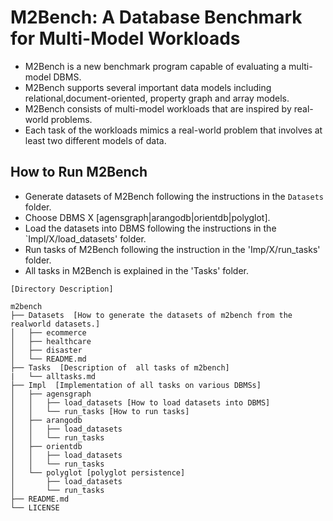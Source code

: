 # M2Bench: A Database Benchmark for Multi-Model Workloads
- M2Bench is a  new benchmark program capable of evaluating a multi-model DBMS. 
- M2Bench supports several important data models including relational,document-oriented, property graph and array models.
- M2Bench consists of multi-model  workloads that are inspired by real-world problems. 
- Each task of the workloads mimics a real-world problem that involves at least two different models  of  data.

## How to Run M2Bench
- Generate datasets of M2Bench following the instructions in the `Datasets` folder.
- Choose DBMS X [agensgraph|arangodb|orientdb|polyglot]. 
- Load the datasets into DBMS following the instructions in the `Impl/X/load_datasets' folder.  
- Run tasks of M2Bench following the instruction in the 'Imp/X/run_tasks' folder.  
- All tasks in M2Bench is explained in the 'Tasks' folder. 

```
[Directory Description]

m2bench
├── Datasets  [How to generate the datasets of m2bench from the realworld datasets.]
│   ├── ecommerce
│   ├── healthcare
│   ├── disaster
│   └── README.md
├── Tasks  [Description of  all tasks of m2bench]
|   └── alltasks.md
├── Impl  [Implementation of all tasks on various DBMSs]
│   ├── agensgraph  
│   │   ├── load_datasets [How to load datasets into DBMS]
│   │   └── run_tasks [How to run tasks]
│   ├── arangodb
│   │   ├── load_datasets 
│   │   └── run_tasks
│   ├── orientdb
│   │   ├── load_datasets 
│   │   └── run_tasks
│   └── polyglot [polyglot persistence]
│       ├── load_datasets
│       └── run_tasks
├── README.md
└── LICENSE
``` 


